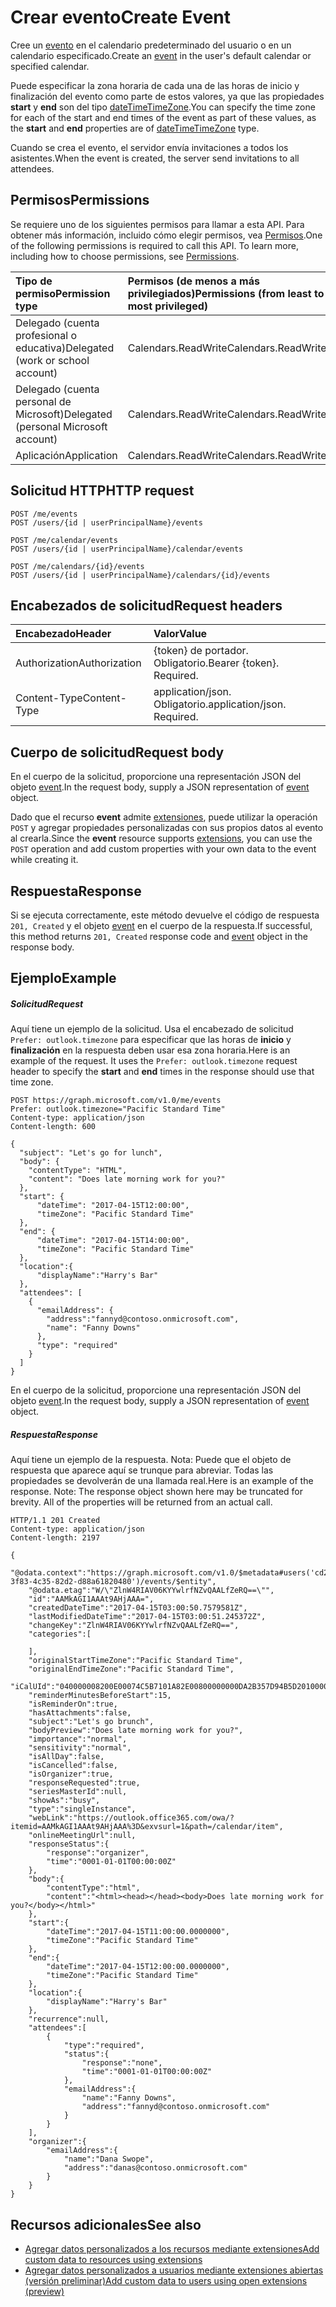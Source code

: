# <a name="create-event"></a><span data-ttu-id="3f39e-101">Crear evento</span><span class="sxs-lookup"><span data-stu-id="3f39e-101">Create Event</span></span>

<span data-ttu-id="3f39e-102">Cree un [evento](../resources/event.md) en el calendario predeterminado del usuario o en un calendario especificado.</span><span class="sxs-lookup"><span data-stu-id="3f39e-102">Create an [event](../resources/event.md) in the user's default calendar or specified calendar.</span></span>

<span data-ttu-id="3f39e-103">Puede especificar la zona horaria de cada una de las horas de inicio y finalización del evento como parte de estos valores, ya que las propiedades **start** y **end** son del tipo [dateTimeTimeZone](../resources/datetimetimezone.md).</span><span class="sxs-lookup"><span data-stu-id="3f39e-103">You can specify the time zone for each of the start and end times of the event as part of these values, as the **start** and **end** properties are of [dateTimeTimeZone](../resources/datetimetimezone.md) type.</span></span> 

<span data-ttu-id="3f39e-104">Cuando se crea el evento, el servidor envía invitaciones a todos los asistentes.</span><span class="sxs-lookup"><span data-stu-id="3f39e-104">When the event is created, the server send invitations to all attendees.</span></span>


## <a name="permissions"></a><span data-ttu-id="3f39e-105">Permisos</span><span class="sxs-lookup"><span data-stu-id="3f39e-105">Permissions</span></span>
<span data-ttu-id="3f39e-p101">Se requiere uno de los siguientes permisos para llamar a esta API. Para obtener más información, incluido cómo elegir permisos, vea [Permisos](../../../concepts/permissions_reference.md).</span><span class="sxs-lookup"><span data-stu-id="3f39e-p101">One of the following permissions is required to call this API. To learn more, including how to choose permissions, see [Permissions](../../../concepts/permissions_reference.md).</span></span>

|<span data-ttu-id="3f39e-108">Tipo de permiso</span><span class="sxs-lookup"><span data-stu-id="3f39e-108">Permission type</span></span>      | <span data-ttu-id="3f39e-109">Permisos (de menos a más privilegiados)</span><span class="sxs-lookup"><span data-stu-id="3f39e-109">Permissions (from least to most privileged)</span></span>              |
|:--------------------|:---------------------------------------------------------|
|<span data-ttu-id="3f39e-110">Delegado (cuenta profesional o educativa)</span><span class="sxs-lookup"><span data-stu-id="3f39e-110">Delegated (work or school account)</span></span> | <span data-ttu-id="3f39e-111">Calendars.ReadWrite</span><span class="sxs-lookup"><span data-stu-id="3f39e-111">Calendars.ReadWrite</span></span>    |
|<span data-ttu-id="3f39e-112">Delegado (cuenta personal de Microsoft)</span><span class="sxs-lookup"><span data-stu-id="3f39e-112">Delegated (personal Microsoft account)</span></span> | <span data-ttu-id="3f39e-113">Calendars.ReadWrite</span><span class="sxs-lookup"><span data-stu-id="3f39e-113">Calendars.ReadWrite</span></span>    |
|<span data-ttu-id="3f39e-114">Aplicación</span><span class="sxs-lookup"><span data-stu-id="3f39e-114">Application</span></span> | <span data-ttu-id="3f39e-115">Calendars.ReadWrite</span><span class="sxs-lookup"><span data-stu-id="3f39e-115">Calendars.ReadWrite</span></span> |

## <a name="http-request"></a><span data-ttu-id="3f39e-116">Solicitud HTTP</span><span class="sxs-lookup"><span data-stu-id="3f39e-116">HTTP request</span></span>
<!-- { "blockType": "ignored" } -->
```http
POST /me/events
POST /users/{id | userPrincipalName}/events

POST /me/calendar/events
POST /users/{id | userPrincipalName}/calendar/events

POST /me/calendars/{id}/events
POST /users/{id | userPrincipalName}/calendars/{id}/events
```
## <a name="request-headers"></a><span data-ttu-id="3f39e-117">Encabezados de solicitud</span><span class="sxs-lookup"><span data-stu-id="3f39e-117">Request headers</span></span>
| <span data-ttu-id="3f39e-118">Encabezado</span><span class="sxs-lookup"><span data-stu-id="3f39e-118">Header</span></span>       | <span data-ttu-id="3f39e-119">Valor</span><span class="sxs-lookup"><span data-stu-id="3f39e-119">Value</span></span> |
|:-----------|:------|
| <span data-ttu-id="3f39e-120">Authorization</span><span class="sxs-lookup"><span data-stu-id="3f39e-120">Authorization</span></span>  | <span data-ttu-id="3f39e-p102">{token} de portador. Obligatorio.</span><span class="sxs-lookup"><span data-stu-id="3f39e-p102">Bearer {token}. Required.</span></span>  |
| <span data-ttu-id="3f39e-123">Content-Type</span><span class="sxs-lookup"><span data-stu-id="3f39e-123">Content-Type</span></span>  | <span data-ttu-id="3f39e-p103">application/json. Obligatorio.</span><span class="sxs-lookup"><span data-stu-id="3f39e-p103">application/json. Required.</span></span>  |

## <a name="request-body"></a><span data-ttu-id="3f39e-126">Cuerpo de solicitud</span><span class="sxs-lookup"><span data-stu-id="3f39e-126">Request body</span></span>
<span data-ttu-id="3f39e-127">En el cuerpo de la solicitud, proporcione una representación JSON del objeto [event](../resources/event.md).</span><span class="sxs-lookup"><span data-stu-id="3f39e-127">In the request body, supply a JSON representation of [event](../resources/event.md) object.</span></span>

<span data-ttu-id="3f39e-128">Dado que el recurso **event** admite [extensiones](../../../concepts/extensibility_overview.md), puede utilizar la operación `POST` y agregar propiedades personalizadas con sus propios datos al evento al crearla.</span><span class="sxs-lookup"><span data-stu-id="3f39e-128">Since the **event** resource supports [extensions](../../../concepts/extensibility_overview.md), you can use the `POST` operation and add custom properties with your own data to the event while creating it.</span></span>

## <a name="response"></a><span data-ttu-id="3f39e-129">Respuesta</span><span class="sxs-lookup"><span data-stu-id="3f39e-129">Response</span></span>

<span data-ttu-id="3f39e-130">Si se ejecuta correctamente, este método devuelve el código de respuesta `201, Created` y el objeto [event](../resources/event.md) en el cuerpo de la respuesta.</span><span class="sxs-lookup"><span data-stu-id="3f39e-130">If successful, this method returns `201, Created` response code and [event](../resources/event.md) object in the response body.</span></span>

## <a name="example"></a><span data-ttu-id="3f39e-131">Ejemplo</span><span class="sxs-lookup"><span data-stu-id="3f39e-131">Example</span></span>
##### <a name="request"></a><span data-ttu-id="3f39e-132">Solicitud</span><span class="sxs-lookup"><span data-stu-id="3f39e-132">Request</span></span>
<span data-ttu-id="3f39e-p104">Aquí tiene un ejemplo de la solicitud. Usa el encabezado de solicitud `Prefer: outlook.timezone` para especificar que las horas de **inicio** y **finalización** en la respuesta deben usar esa zona horaria.</span><span class="sxs-lookup"><span data-stu-id="3f39e-p104">Here is an example of the request. It uses the `Prefer: outlook.timezone` request header to specify the **start** and **end** times in the response should use that time zone.</span></span>
<!-- {
  "blockType": "request",
  "name": "create_event_from_user"
}-->
```http
POST https://graph.microsoft.com/v1.0/me/events
Prefer: outlook.timezone="Pacific Standard Time"
Content-type: application/json
Content-length: 600

{
  "subject": "Let's go for lunch",
  "body": {
    "contentType": "HTML",
    "content": "Does late morning work for you?"
  },
  "start": {
      "dateTime": "2017-04-15T12:00:00",
      "timeZone": "Pacific Standard Time"
  },
  "end": {
      "dateTime": "2017-04-15T14:00:00",
      "timeZone": "Pacific Standard Time"
  },
  "location":{
      "displayName":"Harry's Bar"
  },
  "attendees": [
    {
      "emailAddress": {
        "address":"fannyd@contoso.onmicrosoft.com",
        "name": "Fanny Downs"
      },
      "type": "required"
    }
  ]
}
```
<span data-ttu-id="3f39e-135">En el cuerpo de la solicitud, proporcione una representación JSON del objeto [event](../resources/event.md).</span><span class="sxs-lookup"><span data-stu-id="3f39e-135">In the request body, supply a JSON representation of [event](../resources/event.md) object.</span></span>
##### <a name="response"></a><span data-ttu-id="3f39e-136">Respuesta</span><span class="sxs-lookup"><span data-stu-id="3f39e-136">Response</span></span>
<span data-ttu-id="3f39e-p105">Aquí tiene un ejemplo de la respuesta. Nota: Puede que el objeto de respuesta que aparece aquí se trunque para abreviar. Todas las propiedades se devolverán de una llamada real.</span><span class="sxs-lookup"><span data-stu-id="3f39e-p105">Here is an example of the response. Note: The response object shown here may be truncated for brevity. All of the properties will be returned from an actual call.</span></span>
<!-- {
  "blockType": "response",
  "truncated": true,
  "@odata.type": "microsoft.graph.event"
} -->
```http
HTTP/1.1 201 Created
Content-type: application/json
Content-length: 2197

{
    "@odata.context":"https://graph.microsoft.com/v1.0/$metadata#users('cd209b0b-3f83-4c35-82d2-d88a61820480')/events/$entity",
    "@odata.etag":"W/\"ZlnW4RIAV06KYYwlrfNZvQAALfZeRQ==\"",
    "id":"AAMkAGI1AAAt9AHjAAA=",
    "createdDateTime":"2017-04-15T03:00:50.7579581Z",
    "lastModifiedDateTime":"2017-04-15T03:00:51.245372Z",
    "changeKey":"ZlnW4RIAV06KYYwlrfNZvQAALfZeRQ==",
    "categories":[

    ],
    "originalStartTimeZone":"Pacific Standard Time",
    "originalEndTimeZone":"Pacific Standard Time",
    "iCalUId":"040000008200E00074C5B7101A82E00800000000DA2B357D94B5D201000000000000000010000000EC4597557F0CB34EA4CC2887EA7B17C3",
    "reminderMinutesBeforeStart":15,
    "isReminderOn":true,
    "hasAttachments":false,
    "subject":"Let's go brunch",
    "bodyPreview":"Does late morning work for you?",
    "importance":"normal",
    "sensitivity":"normal",
    "isAllDay":false,
    "isCancelled":false,
    "isOrganizer":true,
    "responseRequested":true,
    "seriesMasterId":null,
    "showAs":"busy",
    "type":"singleInstance",
    "webLink":"https://outlook.office365.com/owa/?itemid=AAMkAGI1AAAt9AHjAAA%3D&exvsurl=1&path=/calendar/item",
    "onlineMeetingUrl":null,
    "responseStatus":{
        "response":"organizer",
        "time":"0001-01-01T00:00:00Z"
    },
    "body":{
        "contentType":"html",
        "content":"<html><head></head><body>Does late morning work for you?</body></html>"
    },
    "start":{
        "dateTime":"2017-04-15T11:00:00.0000000",
        "timeZone":"Pacific Standard Time"
    },
    "end":{
        "dateTime":"2017-04-15T12:00:00.0000000",
        "timeZone":"Pacific Standard Time"
    },
    "location":{
        "displayName":"Harry's Bar"
    },
    "recurrence":null,
    "attendees":[
        {
            "type":"required",
            "status":{
                "response":"none",
                "time":"0001-01-01T00:00:00Z"
            },
            "emailAddress":{
                "name":"Fanny Downs",
                "address":"fannyd@contoso.onmicrosoft.com"
            }
        }
    ],
    "organizer":{
        "emailAddress":{
            "name":"Dana Swope",
            "address":"danas@contoso.onmicrosoft.com"
        }
    }
}
```
## <a name="see-also"></a><span data-ttu-id="3f39e-140">Recursos adicionales</span><span class="sxs-lookup"><span data-stu-id="3f39e-140">See also</span></span>

- [<span data-ttu-id="3f39e-141">Agregar datos personalizados a los recursos mediante extensiones</span><span class="sxs-lookup"><span data-stu-id="3f39e-141">Add custom data to resources using extensions</span></span>](../../../concepts/extensibility_overview.md)
- [<span data-ttu-id="3f39e-142">Agregar datos personalizados a usuarios mediante extensiones abiertas (versión preliminar)</span><span class="sxs-lookup"><span data-stu-id="3f39e-142">Add custom data to users using open extensions (preview)</span></span>](../../../concepts/extensibility_open_users.md)
<!--
- [Add custom data to groups using schema extensions (preview)](../../../concepts/extensibility_schema_groups.md)
-->


<!-- uuid: 8fcb5dbc-d5aa-4681-8e31-b001d5168d79
2015-10-25 14:57:30 UTC -->
<!-- {
  "type": "#page.annotation",
  "description": "Create Event",
  "keywords": "",
  "section": "documentation",
  "tocPath": ""
}-->
